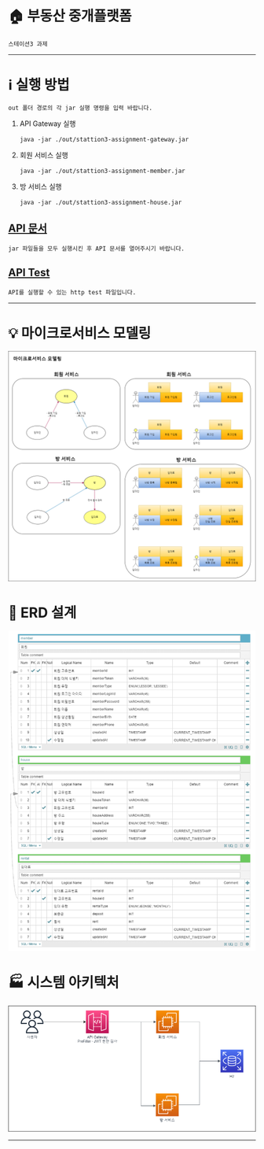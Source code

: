 # 🏠 부동산 중개플랫폼

`스테이션3 과제`

---

# ℹ️ 실행 방법

`out 폴더 경로의 각 jar 실행 명령을 입력 바랍니다.`

1. API Gateway 실행
    ```
    java -jar ./out/stattion3-assignment-gateway.jar
    ```
2. 회원 서비스 실행
    ```
    java -jar ./out/stattion3-assignment-member.jar
    ```
3. 방 서비스 실행
    ```
    java -jar ./out/stattion3-assignment-house.jar
    ```


## [API 문서](http://localhost:8080/docs/index.html)

`jar 파일들을 모두 실행시킨 후 API 문서를 열어주시기 바랍니다.`

## [API Test](./http-test/api.http)

`API를 실행할 수 있는 http test 파일입니다.`

---

# 💡 마이크로서비스 모델링

![마이크로서비스 모델링](./public/station3-assignment-domain-model.png)

# 💠 ERD 설계

![ERD 설계](./public/station3-assignment-erd.png)

# 🏭 시스템 아키텍처

![시스템 아키텍처](./public/station3-assignment-system-architecture.png)

---
